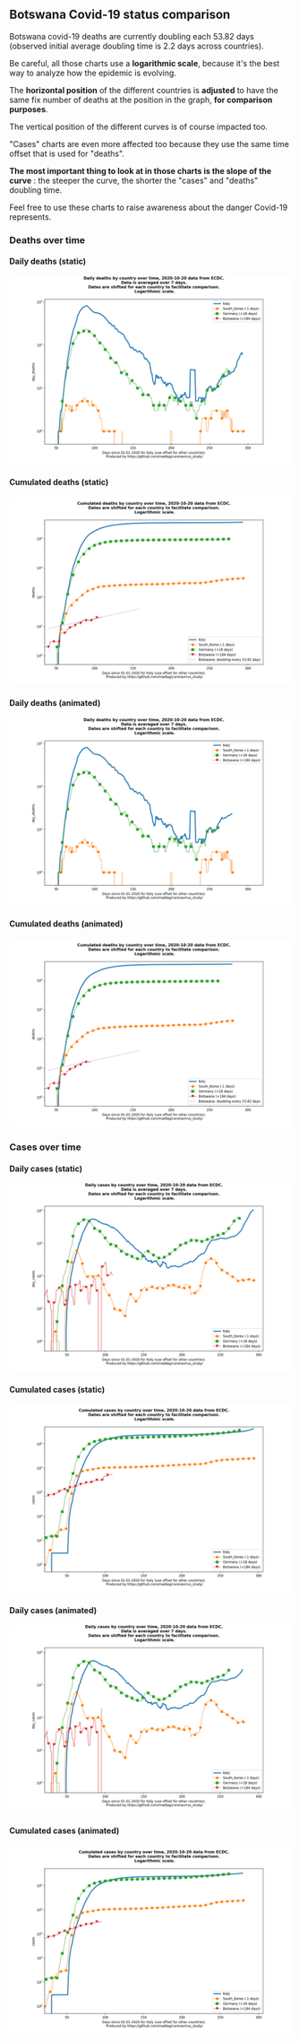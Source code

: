 ## Botswana Covid-19 status comparison 

Botswana covid-19 deaths are currently doubling each 53.82 days (observed initial average doubling time is 2.2 days across countries).



Be careful, all those charts use a **logarithmic scale**, because it's the best way to analyze how the epidemic is evolving.
 
The **horizontal position** of the different countries is **adjusted** to have the same fix number of deaths at the position in the graph, **for comparison purposes**.

The vertical position of the different curves is of course impacted too.

"Cases" charts are even more affected too because they use the same time offset that is used for "deaths".

**The most important thing to look at in those charts is the slope of the curve** : the steeper the curve, the shorter the "cases" and "deaths" doubling time.

Feel free to use these charts to raise awareness about the danger Covid-19 represents. 


 
### Deaths over time
 
#### Daily deaths (static)
![Botswana covid-19 daily deaths static chart](https://raw.githubusercontent.com/madlag/coronavirus_study/master/notebooks/graphs/2020-10-20/countries/Botswana/2020-10-20_Botswana_day_deaths.png "Botswana covid-19 day_deaths static chart")   
 
#### Cumulated deaths (static)
![Botswana covid-19 cumulated deaths static chart](https://raw.githubusercontent.com/madlag/coronavirus_study/master/notebooks/graphs/2020-10-20/countries/Botswana/2020-10-20_Botswana_deaths.png "Botswana covid-19 deaths static chart")   
 
#### Daily deaths (animated)
![Botswana covid-19 daily deaths animated chart](https://raw.githubusercontent.com/madlag/coronavirus_study/master/notebooks/graphs/2020-10-20/countries/Botswana/2020-10-20_Botswana_day_deaths.gif "Botswana covid-19 day_deaths animated chart")   
 
#### Cumulated deaths (animated)
![Botswana covid-19 cumulated deaths animated chart](https://raw.githubusercontent.com/madlag/coronavirus_study/master/notebooks/graphs/2020-10-20/countries/Botswana/2020-10-20_Botswana_deaths.gif "Botswana covid-19 deaths animated chart")   

 
### Cases over time
 
#### Daily cases (static)
![Botswana covid-19 daily cases static chart](https://raw.githubusercontent.com/madlag/coronavirus_study/master/notebooks/graphs/2020-10-20/countries/Botswana/2020-10-20_Botswana_day_cases.png "Botswana covid-19 day_cases static chart")   
 
#### Cumulated cases (static)
![Botswana covid-19 cumulated cases static chart](https://raw.githubusercontent.com/madlag/coronavirus_study/master/notebooks/graphs/2020-10-20/countries/Botswana/2020-10-20_Botswana_cases.png "Botswana covid-19 cases static chart")   
 
#### Daily cases (animated)
![Botswana covid-19 daily cases animated chart](https://raw.githubusercontent.com/madlag/coronavirus_study/master/notebooks/graphs/2020-10-20/countries/Botswana/2020-10-20_Botswana_day_cases.gif "Botswana covid-19 day_cases animated chart")   
 
#### Cumulated cases (animated)
![Botswana covid-19 cumulated cases animated chart](https://raw.githubusercontent.com/madlag/coronavirus_study/master/notebooks/graphs/2020-10-20/countries/Botswana/2020-10-20_Botswana_cases.gif "Botswana covid-19 cases animated chart")   

